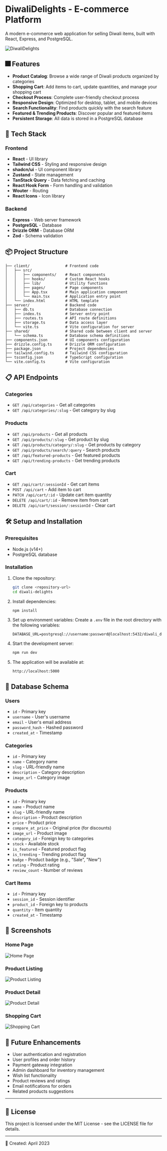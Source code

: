 # DiwaliDelights - E-commerce Platform

A modern e-commerce web application for selling Diwali items, built with React, Express, and PostgreSQL.

![DiwaliDelights](https://images.unsplash.com/photo-1604422230737-a31c4523ea68?ixlib=rb-4.0.3&w=1200&h=400&fit=crop&crop=center)

## 🎆 Features

- **Product Catalog**: Browse a wide range of Diwali products organized by categories
- **Shopping Cart**: Add items to cart, update quantities, and manage your shopping cart
- **Checkout Process**: Complete user-friendly checkout process
- **Responsive Design**: Optimized for desktop, tablet, and mobile devices
- **Search Functionality**: Find products quickly with the search feature
- **Featured & Trending Products**: Discover popular and featured items
- **Persistent Storage**: All data is stored in a PostgreSQL database

## 🚀 Tech Stack

### Frontend
- **React** - UI library
- **Tailwind CSS** - Styling and responsive design
- **shadcn/ui** - UI component library
- **Zustand** - State management
- **TanStack Query** - Data fetching and caching
- **React Hook Form** - Form handling and validation
- **Wouter** - Routing
- **React Icons** - Icon library

### Backend
- **Express** - Web server framework
- **PostgreSQL** - Database
- **Drizzle ORM** - Database ORM
- **Zod** - Schema validation

## 📦 Project Structure

```
├── client/                # Frontend code
│   ├── src/
│   │   ├── components/    # React components
│   │   ├── hooks/         # Custom React hooks
│   │   ├── lib/           # Utility functions
│   │   ├── pages/         # Page components
│   │   ├── App.tsx        # Main application component
│   │   └── main.tsx       # Application entry point
│   └── index.html         # HTML template
├── server/                # Backend code
│   ├── db.ts              # Database connection
│   ├── index.ts           # Server entry point
│   ├── routes.ts          # API route definitions
│   ├── storage.ts         # Data access layer
│   └── vite.ts            # Vite configuration for server
├── shared/                # Shared code between client and server
│   └── schema.ts          # Database schema definitions
├── components.json        # UI components configuration
├── drizzle.config.ts      # Drizzle ORM configuration
├── package.json           # Project dependencies
├── tailwind.config.ts     # Tailwind CSS configuration
├── tsconfig.json          # TypeScript configuration
└── vite.config.ts         # Vite configuration
```

## 📋 API Endpoints

### Categories
- `GET /api/categories` - Get all categories
- `GET /api/categories/:slug` - Get category by slug

### Products
- `GET /api/products` - Get all products
- `GET /api/products/:slug` - Get product by slug
- `GET /api/products/category/:slug` - Get products by category
- `GET /api/products/search/:query` - Search products
- `GET /api/featured-products` - Get featured products
- `GET /api/trending-products` - Get trending products

### Cart
- `GET /api/cart/:sessionId` - Get cart items
- `POST /api/cart` - Add item to cart
- `PATCH /api/cart/:id` - Update cart item quantity
- `DELETE /api/cart/:id` - Remove item from cart
- `DELETE /api/cart/session/:sessionId` - Clear cart

## 🛠️ Setup and Installation

### Prerequisites
- Node.js (v14+)
- PostgreSQL database

### Installation

1. Clone the repository:
   ```bash
   git clone <repository-url>
   cd diwali-delights
   ```

2. Install dependencies:
   ```bash
   npm install
   ```

3. Set up environment variables:
   Create a `.env` file in the root directory with the following variables:
   ```
   DATABASE_URL=postgresql://username:password@localhost:5432/diwali_delights
   ```

4. Start the development server:
   ```bash
   npm run dev
   ```

5. The application will be available at:
   ```
   http://localhost:5000
   ```

## 💾 Database Schema

### Users
- `id` - Primary key
- `username` - User's username
- `email` - User's email address
- `password_hash` - Hashed password
- `created_at` - Timestamp

### Categories
- `id` - Primary key
- `name` - Category name
- `slug` - URL-friendly name
- `description` - Category description
- `image_url` - Category image

### Products
- `id` - Primary key
- `name` - Product name
- `slug` - URL-friendly name
- `description` - Product description
- `price` - Product price
- `compare_at_price` - Original price (for discounts)
- `image_url` - Product image
- `category_id` - Foreign key to categories
- `stock` - Available stock
- `is_featured` - Featured product flag
- `is_trending` - Trending product flag
- `badge` - Product badge (e.g., "Sale", "New")
- `rating` - Product rating
- `review_count` - Number of reviews

### Cart Items
- `id` - Primary key
- `session_id` - Session identifier
- `product_id` - Foreign key to products
- `quantity` - Item quantity
- `created_at` - Timestamp

## 📱 Screenshots

### Home Page
![Home Page](https://images.unsplash.com/photo-1604422230737-a31c4523ea68?ixlib=rb-4.0.3&w=600&h=400&fit=crop&crop=center)

### Product Listing
![Product Listing](https://images.unsplash.com/photo-1605696005660-83852c140bde?ixlib=rb-4.0.3&w=600&h=400&fit=crop&crop=center)

### Product Detail
![Product Detail](https://images.unsplash.com/photo-1604422744102-3b0c4e44b873?ixlib=rb-4.0.3&w=600&h=400&fit=crop&crop=center)

### Shopping Cart
![Shopping Cart](https://images.unsplash.com/photo-1601286794092-d7e3215ba03d?ixlib=rb-4.0.3&w=600&h=400&fit=crop&crop=center)

## 🔄 Future Enhancements

- User authentication and registration
- User profiles and order history
- Payment gateway integration
- Admin dashboard for inventory management
- Wish list functionality
- Product reviews and ratings
- Email notifications for orders
- Related products suggestions

---

## 📄 License

This project is licensed under the MIT License - see the LICENSE file for details.

---

📅 Created: April 2023